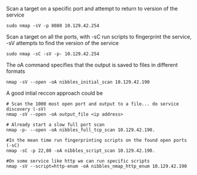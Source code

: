 Scan a target on a specific port and attempt to return to version of the service
```
sudo nmap -sV -p 8080 10.129.42.254
```

Scan a target on all the ports, with -sC run scripts to fingerprint the service, -sV attempts to find the version of the service
```
sudo nmap -sC -sV -p- 10.129.42.254
```

The oA command specifies that the output is saved to files in different formats
```
nmap -sV --open -oA nibbles_initial_scan 10.129.42.190
```

A good intial reccon approach could be
```
# Scan the 1000 most open port and output to a file... do service discovery (-sV)
nmap -sV --open -oA output_file <ip address>

# Already start a slow full port scan
nmap -p- --open -oA nibbles_full_tcp_scan 10.129.42.190.

#In the mean time run fingerprinting scripts on the found open ports (-sC)
nmap -sC -p 22,80 -oA nibbles_script_scan 10.129.42.190.

#On some service like http we can run specific scripts
nmap -sV --script=http-enum -oA nibbles_nmap_http_enum 10.129.42.190 
```
